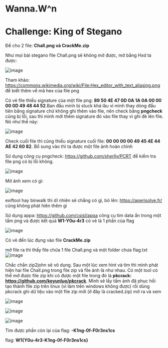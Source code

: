 # Wanna.W^n

# Challenge: King of Stegano

Đề cho 2 file: **Chall.png và CrackMe.zip**

Như mọi bài stegano file Chall.png sẽ không mở được, mở bằng Hxd ta được: 

![image](https://user-images.githubusercontent.com/80806913/170880708-deecac91-8e6a-441d-a881-e2016d5731d0.png)

Tham khảo: https://commons.wikimedia.org/wiki/File:Hex_editor_with_text_aliasing.png để biết thêm về mã hex của file png 

Có vẻ file thiếu signature của một file png: **89 50 4E 47 0D 0A 1A 0A 00 00 00 0D 49 48 44 52**.Ban đầu mình bị stuck khá lâu vì mình thay dòng đầu tiên bằng signature chứ không ghi thêm vào file, nên check bằng **pngcheck** cũng bị lỗi, sau thì mình mới thêm signature đó vào file thay vì ghi đè lên file. Nó như thế này: 

![image](https://user-images.githubusercontent.com/80806913/170881294-88ee03bb-98d6-4742-bac4-1ee33adc12bc.png)

Check cuối file thì cũng thiếu signature cuối file: **00 00 00 00 49 45 4E 44 AE 42 60 82**. Bổ sung vào thì ta được một file ảnh hoàn chỉnh

Sử dụng công cụ pngcheck: https://github.com/sherlly/PCRT để kiểm tra file png có bị lỗi không.

![image](https://user-images.githubusercontent.com/80806913/170885297-0df6415a-b28c-44ea-8862-df4976104232.png)

Mở ảnh xem có gì:

![image](https://user-images.githubusercontent.com/80806913/170885358-93a6d5b4-17d0-420d-a709-86935d1d408f.png)

exiftool hay binwalk thì dĩ nhiên sẽ chẳng có gì, bỏ lên: https://aperisolve.fr/ cũng không phát hiên thêm gì

Sử dụng appa: https://github.com/csisl/appa công cụ tìm data ẩn trong một tấm png và được kết quả **W1-Y0u-4r3** có vẻ là 1 phần của flag

![image](https://user-images.githubusercontent.com/80806913/170885926-7d65a299-d154-46b0-b166-9bc01c91d9d5.png)

Có vẻ đến lúc đụng vào file **CrackMe.zip**

mở file ra thì thấy file chứa 1 file Chall.png và một folder chưa flag.txt
![image](https://user-images.githubusercontent.com/80806913/170885998-d07734c1-ac3b-499e-b6d9-726b2da930c4.png)

Chắc chắn zip2john sẽ vô dụng. Sau một lúc xem hint và tìm thì mình phát hiện hai file Chall.png trong file zip và file ảnh là như nhau.
Có một tool có thể mở được file zip khi có được một file trong đó là **pkcrack: https://github.com/keyunluo/pkcrack**. 
Mình sẽ lấy tấm ảnh đã phục hồi tạo thành file zip trên linux (vì làm trên windows không được) rồi dùng pkcrack ghi dữ liệu vào một file zip mới (ở đây là cracked.zip) mở ra và xem

![image](https://user-images.githubusercontent.com/80806913/170886397-b580b558-5c6c-40db-9b4b-f62a6593eda2.png)

![image](https://user-images.githubusercontent.com/80806913/170886207-25c23920-30ba-4f12-90bc-aa086c3c09ea.png)

![image](https://user-images.githubusercontent.com/80806913/170886263-b2fd8289-0118-461f-8f74-74b20bfcc35f.png)

Tìm được phần còn lại của flag: **-K1ng-0f-F0r3ns1cs**

flag: **W1{Y0u-4r3-K1ng-0f-F0r3ns1cs}**
